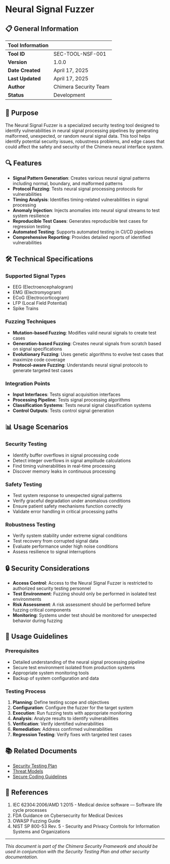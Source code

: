 # Neural Signal Fuzzer

## 📋 General Information

| **Tool Information** |                                                |
|----------------------|------------------------------------------------|
| **Tool ID**          | SEC-TOOL-NSF-001                              |
| **Version**          | 1.0.0                                          |
| **Date Created**     | April 17, 2025                                 |
| **Last Updated**     | April 17, 2025                                 |
| **Author**           | Chimera Security Team                          |
| **Status**           | Development                                    |

## 🎯 Purpose

The Neural Signal Fuzzer is a specialized security testing tool designed to identify vulnerabilities in neural signal processing pipelines by generating malformed, unexpected, or random neural signal data. This tool helps identify potential security issues, robustness problems, and edge cases that could affect the safety and security of the Chimera neural interface system.

## 🔍 Features

- **Signal Pattern Generation**: Creates various neural signal patterns including normal, boundary, and malformed patterns
- **Protocol Fuzzing**: Tests neural signal processing protocols for vulnerabilities
- **Timing Analysis**: Identifies timing-related vulnerabilities in signal processing
- **Anomaly Injection**: Injects anomalies into neural signal streams to test system resilience
- **Reproducible Test Cases**: Generates reproducible test cases for regression testing
- **Automated Testing**: Supports automated testing in CI/CD pipelines
- **Comprehensive Reporting**: Provides detailed reports of identified vulnerabilities

## 🛠️ Technical Specifications

### Supported Signal Types

- EEG (Electroencephalogram)
- EMG (Electromyogram)
- ECoG (Electrocorticogram)
- LFP (Local Field Potential)
- Spike Trains

### Fuzzing Techniques

- **Mutation-based Fuzzing**: Modifies valid neural signals to create test cases
- **Generation-based Fuzzing**: Creates neural signals from scratch based on signal specifications
- **Evolutionary Fuzzing**: Uses genetic algorithms to evolve test cases that maximize code coverage
- **Protocol-aware Fuzzing**: Understands neural signal protocols to generate targeted test cases

### Integration Points

- **Input Interfaces**: Tests signal acquisition interfaces
- **Processing Pipeline**: Tests signal processing algorithms
- **Classification Systems**: Tests neural signal classification systems
- **Control Outputs**: Tests control signal generation

## 📊 Usage Scenarios

### Security Testing

- Identify buffer overflows in signal processing code
- Detect integer overflows in signal amplitude calculations
- Find timing vulnerabilities in real-time processing
- Discover memory leaks in continuous processing

### Safety Testing

- Test system response to unexpected signal patterns
- Verify graceful degradation under anomalous conditions
- Ensure patient safety mechanisms function correctly
- Validate error handling in critical processing paths

### Robustness Testing

- Verify system stability under extreme signal conditions
- Test recovery from corrupted signal data
- Evaluate performance under high noise conditions
- Assess resilience to signal interruptions

## 🔒 Security Considerations

- **Access Control**: Access to the Neural Signal Fuzzer is restricted to authorized security testing personnel
- **Test Environment**: Fuzzing should only be performed in isolated test environments
- **Risk Assessment**: A risk assessment should be performed before fuzzing critical components
- **Monitoring**: Systems under test should be monitored for unexpected behavior during fuzzing

## 📝 Usage Guidelines

### Prerequisites

- Detailed understanding of the neural signal processing pipeline
- Secure test environment isolated from production systems
- Appropriate system monitoring tools
- Backup of system configuration and data

### Testing Process

1. **Planning**: Define testing scope and objectives
2. **Configuration**: Configure the fuzzer for the target system
3. **Execution**: Run fuzzing tests with appropriate monitoring
4. **Analysis**: Analyze results to identify vulnerabilities
5. **Verification**: Verify identified vulnerabilities
6. **Remediation**: Address confirmed vulnerabilities
7. **Regression Testing**: Verify fixes with targeted test cases

## 📚 Related Documents

- [Security Testing Plan](/security/security_testing/security_testing_plan.md)
- [Threat Models](/security/threat_models/neural_signal_processing_pipeline.md)
- [Secure Coding Guidelines](/security/secure_coding_guidelines.md)

## 📜 References

1. IEC 62304:2006/AMD 1:2015 - Medical device software — Software life cycle processes
2. FDA Guidance on Cybersecurity for Medical Devices
3. OWASP Fuzzing Guide
4. NIST SP 800-53 Rev. 5 - Security and Privacy Controls for Information Systems and Organizations

---

*This document is part of the Chimera Security Framework and should be used in conjunction with the Security Testing Plan and other security documentation.*

